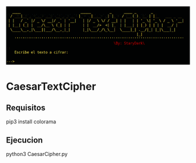 ![](https://github.com/starydarkz/CaesarTextCipher/blob/main/image.png)
# CaesarTextCipher

## Requisitos
pip3 install colorama


## Ejecucion
python3 CaesarCipher.py
